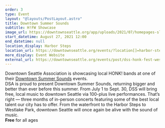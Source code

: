 ```yaml
---
order: 3
type: Event
layout: "@layouts/PostLayout.astro"
title: Downtown Summer Sounds
subtitle: H!FW Showcase
image_url: https://downtownseattle.org/app/uploads/2021/07/homepages-slider-events-downtown-summer-sounds-audience-20210714-4x3-v1-800x600-c-default.jpg?uploadedAt=11111111111
start_datetime: August 27, 2021 12:00
end_datetime: null
location_display: Harbor Steps
location_url: https://downtownseattle.org/events/?location[]=harbor-steps
more_display: Event Website
external_url: https://downtownseattle.org/events/post/dss-honk-fest-west-showcase/
---
```

Downtown Seattle Association is showcasing local HONK! bands at one of their [Downtown Summer Sounds](https://downtownseattle.org/events/downtown-summer-sounds/) events.
<br/>
DSA is proud to present Downtown Summer Sounds, returning bigger and better than ever before this summer. From July 1 to Sept. 30, DSS will bring free, local music to downtown Seattle via 100-plus live performances. That’s right — three months of in-person concerts featuring some of the best local talent our city has to offer. From the waterfront to the Harbor Steps to Westlake Park, downtown Seattle will once again be alive with the sound of music.
<br/>
**Free** for all ages
